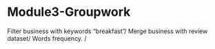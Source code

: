 # Module3-Groupwork
Filter business with keywords “breakfast”/
Merge business with review dataset/
Words frequency. /
